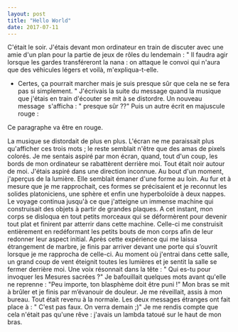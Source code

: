 ```yaml
---
layout: post
title: "Hello World"
date: 2017-07-11
---
```

C'était le soir. J'étais devant mon ordinateur en train de discuter avec une amie d'un plan pour la partie de jeux de rôles du lendemain : 
" Il faudra agir lorsque les gardes transféreront la nana : on attaque le convoi qui n'aura que des véhicules légers et voilà, m'expliqua-t-elle.
- Certes, ça pourrait marcher mais je suis presque sûr que cela ne se fera pas si simplement. "
J'écrivais la suite du message quand la musique que j'étais en train d'écouter se mit à se distordre. 
Un nouveau message  s'afficha :
" presque sûr ??"
Puis un autre écrit en majuscule rouge : 
<p class="texteenrouge">Ce paragraphe va être en rouge.</p>
La musique se distordait de plus en plus. L'écran ne me paraissait plus qu'afficher ces trois mots ; le reste semblait n'être que des amas de pixels colorés.
Je me sentais aspiré par mon écran, quand, tout d'un coup, les bords de mon ordinateur se rabattèrent derrière moi. 
Tout était noir autour de moi. J'étais aspiré dans une direction inconnue.
Au bout d'un moment, j'aperçus de la lumière. Elle semblait émaner d'une forme au loin. Au fur et à mesure que je me rapprochait, ces formes se précisaient et je reconnut les solides platoniciens, une sphère et enfin une hyperboloïde à deux nappes. Le voyage continua jusqu'à ce que j'atteigne un immense machine qui construisait des objets à partir de grandes plaques.
A cet instant, mon corps se disloqua en tout petits morceaux qui se déformèrent pour devenir tout plat et finirent par atterrir dans cette machine. Celle-ci me construisit entièrement en redéformant les petits bouts de mon corps afin de leur  redonner leur aspect initial. Après cette expérience qui me laissa étrangement de marbre, je finis par arriver devant une porte qui s’ouvrit lorsque je me rapprocha de celle-ci.
Au moment où j'entrai dans cette salle, un grand coup de vent éteignit toutes les lumières et je sentit la salle se fermer derrière moi. 
Une voix résonnait dans la tête :
" Qui es-tu pour invoquer les Mesures sacrées ?"
Je bafouillait quelques mots avant qu'elle ne reprenne :
"Peu importe, ton blasphème doit être puni !"
Mon bras se mit à brûler et je finis par m’évanouir de douleur.
Je me réveillait, assis à mon bureau. Tout était revenu à la normale. Les deux messages étranges ont fait place à :
" C'est pas faux. On verra demain ;)"
Je me rendis compte que cela n'était pas qu'une rêve : j'avais un lambda tatoué sur le haut de mon bras.




